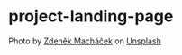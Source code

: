 # project-landing-page

Photo by <a href="https://unsplash.com/@zmachacek?utm_source=unsplash&utm_medium=referral&utm_content=creditCopyText">Zdeněk Macháček</a> on <a href="https://unsplash.com/?utm_source=unsplash&utm_medium=referral&utm_content=creditCopyText">Unsplash</a>
  